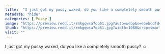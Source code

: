 ```yaml
---
title:  "I just got my pussy waxed, do you like a completely smooth pussy? ☺️"
metadate: "hide"
categories: [ Pussy ]
image: "https://preview.redd.it/rmkgqwsa7qo51.jpg?auto=webp&s=ebebcdfd4121bb9b2f12271586f824191215c21f"
thumb: "https://preview.redd.it/rmkgqwsa7qo51.jpg?width=1080&crop=smart&auto=webp&s=6179b77415829f80b7e58f8fa1a6c9118c02113e"
visit: ""
---
```

I just got my pussy waxed, do you like a completely smooth pussy? ☺️
